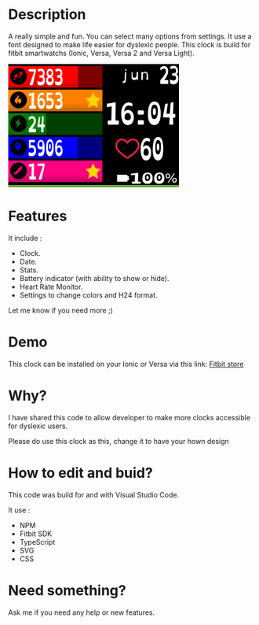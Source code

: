 # Description
A really simple and fun. You can select many options from settings.
It use a font designed to make life easier for dyslexic people.
This clock is build for fitbit smartwatchs (Ionic, Versa, Versa 2 and Versa Light).

![Ionic screenshot 1](Screenshots/ionic1.png)

# Features
It include :
- Clock.
- Date.
- Stats.
- Battery indicator (with ability to show or hide).
- Heart Rate Monitor.
- Settings to change colors and H24 format.

Let me know if you need more ;)

# Demo
This clock can be installed on your Ionic or Versa via this link: [Fitbit store](https://gallery.fitbit.com/details/34ae103e-3988-4c8c-87ce-712f9c33fa3d)

# Why?
I have shared this code to allow developer to make more clocks accessible for dyslexic users.

Please do use this clock as this, change it to have your hown design

# How to edit and buid?
This code was build for and with Visual Studio Code.

It use :
- NPM
- Fitbit SDK
- TypeScript
- SVG
- CSS

# Need something?
Ask me if you need any help or new features.